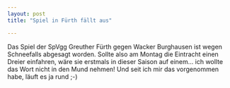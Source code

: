 ```yaml
---
layout: post
title: "Spiel in Fürth fällt aus"

---
```


Das Spiel der SpVgg Greuther Fürth gegen Wacker Burghausen ist wegen Schneefalls abgesagt worden. Sollte also am Montag die Eintracht einen Dreier einfahren, wäre sie erstmals in dieser Saison auf einem... ich wollte das Wort nicht in den Mund nehmen! Und seit ich mir das vorgenommen habe, läuft es ja rund ;-)



